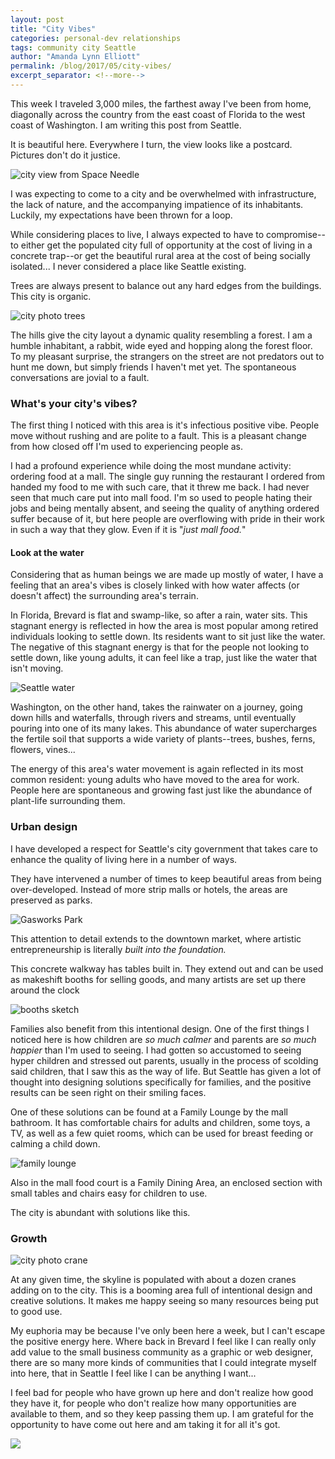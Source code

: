 ```yaml
---
layout: post
title: "City Vibes"
categories: personal-dev relationships
tags: community city Seattle
author: "Amanda Lynn Elliott"
permalink: /blog/2017/05/city-vibes/
excerpt_separator: <!--more-->
---
```


This week I traveled 3,000 miles, the farthest away I've been from home, diagonally across the country from the east coast of Florida to the west coast of Washington. I am writing this post from Seattle. 

It is beautiful here. Everywhere I turn, the view looks like a postcard. Pictures don't do it justice. 

![city view from Space Needle]({{site.url}}/assets/img/2017/05/Seattle.jpg)

I was expecting to come to a city and be overwhelmed with infrastructure, the lack of nature, and the accompanying impatience of its inhabitants. Luckily, my expectations have been thrown for a loop.<!--more--> 

While considering places to live, I always expected to have to compromise--to either get the populated city full of opportunity at the cost of living in a concrete trap--or get the beautiful rural area at the cost of being socially isolated... I never considered a place like Seattle existing. 

Trees are always present to balance out any hard edges from the buildings. This city is organic.  

![city photo trees]({{site.url}}/assets/img/2017/05/Seattle-green.jpg)


The hills give the city layout a dynamic quality resembling a forest. I am a humble inhabitant, a rabbit, wide eyed and hopping along the forest floor. To my pleasant surprise, the strangers on the street are not predators out to hunt me down, but simply friends I haven't met yet. The spontaneous conversations are jovial to a fault.

### What's your city's vibes?

The first thing I noticed with this area is it's infectious positive vibe. People move without rushing and are polite to a fault. This is a pleasant change from how closed off I'm used to experiencing people as.

I had a profound experience while doing the most mundane activity: ordering food at a mall. The single guy running the restaurant I ordered from handed my food to me with such care, that it threw me back. I had never seen that much care put into mall food. I'm so used to people hating their jobs and being mentally absent, and seeing the quality of anything ordered suffer because of it, but here people are overflowing with pride in their work in such a way that they glow. Even if it is "*just mall food.*"

#### Look at the water

Considering that as human beings we are made up mostly of water, I have a feeling that an area's vibes is closely linked with how water affects (or doesn't affect) the surrounding area's terrain. 

In Florida, Brevard is flat and swamp-like, so after a rain, water sits. This stagnant energy is reflected in how the area is most popular among retired individuals looking to settle down. Its residents want to sit just like the water. The negative of this stagnant energy is that for the people not looking to settle down, like young adults, it can feel like a trap, just like the water that isn't moving.


![Seattle water]({{site.url}}/assets/img/2017/05/Seattle-water.jpeg)

Washington, on the other hand, takes the rainwater on a journey, going down hills and waterfalls, through rivers and streams, until eventually pouring into one of its many lakes. This abundance of water supercharges the fertile soil that supports a wide variety of plants--trees, bushes, ferns, flowers, vines... 

The energy of this area's water movement is again reflected in its most common resident: young adults who have moved to the area for work. People here are spontaneous and growing fast just like the abundance of plant-life surrounding them. 

### Urban design

I have developed a respect for Seattle's city government that takes care to enhance the quality of living here in a number of ways. 

They have intervened a number of times to keep beautiful areas from being over-developed. Instead of more strip malls or hotels, the areas are preserved as parks. 

![Gasworks Park]({{site.url}}/assets/img/2017/05/Seattle-gasworks.jpg)

This attention to detail extends to the downtown market, where artistic entrepreneurship is literally *built into the foundation.* 

This concrete walkway has tables built in. They extend out and can be used as makeshift booths for selling goods, and many artists are set up there around the clock 

![booths sketch]({{site.url}}/assets/img/2017/05/Seattle-foundation.jpg) 

Families also benefit from this intentional design. One of the first things I noticed here is how children are *so much calmer* and parents are *so much happier* than I'm used to seeing. I had gotten so accustomed to seeing hyper children and stressed out parents, usually in the process of scolding said children, that I saw this as the way of life. But Seattle has given a lot of thought into designing solutions specifically for families, and the positive results can be seen right on their smiling faces. 

One of these solutions can be found at a Family Lounge by the mall bathroom. It has comfortable chairs for adults and children, some toys, a TV, as well as a few quiet rooms, which can be used for breast feeding or calming a child down. 

![family lounge]({{site.url}}/assets/img/2017/05/Seattle-family.jpg) 

Also in the mall food court is a Family Dining Area, an enclosed section with small tables and chairs easy for children to use. 

The city is abundant with solutions like this. 

### Growth

![city photo crane]({{site.url}}/assets/img/2017/05/Seattle-crane.jpg)

At any given time, the skyline is populated with about a dozen cranes adding on to the city. This is a booming area full of intentional design and creative solutions. It makes me happy seeing so many resources being put to good use. 

My euphoria may be because I've only been here a week, but I can't escape the positive energy here. Where back in Brevard I feel like I can really only add value to the small business community as a graphic or web designer, there are so many more kinds of communities that I could integrate myself into here, that in Seattle I feel like I can be anything I want...

I feel bad for people who have grown up here and don't realize how good they have it, for people who don't realize how many opportunities are available to them, and so they keep passing them up. I am grateful for the opportunity to have come out here and am taking it for all it's got.

![]({{site.url}}/assets/img/2017/05/Seattle-drawer.jpg)
